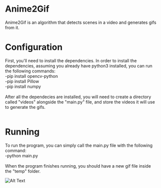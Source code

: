 # Anime2Gif
  Anime2Gif is an algorithm that detects scenes in a video and generates gifs from it.
  <br>
# Configuration
  First, you'll need to install the dependencies. In order to install the dependencies, assuming you already have python3 installed, you can run the following commands:<br>
  -pip install opencv-python<br>
  -pip install Pillow<br>
  -pip install numpy<br>
  <br>
  After all the dependecies are installed, you will need to create a directory called "videos" alongside the "main.py" file, and store the videos it will use to generate the gifs.<br>
  <br>
# Running
  To run the program, you can simply call the main.py file with the following command:<br>
  -python main.py<br>
  <br>
  When the program finishes running, you should have a new gif file inside the "temp" folder.<br>
  
  ![Alt Text](https://raw.githubusercontent.com/EduardoVizioli/Anime2Gif/main/running.gif)
